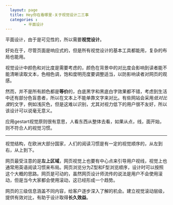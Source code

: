 ```yaml
---
  layout: page
  title: Hey你在看哪里-关于视觉设计二三事
  categories : 
        - 平面设计
---
```


平面设计，由于是可见性的，所以需要**视觉设计**。

好处在于，尽管页面是响应式的，但是所有视觉设计的基本工具都能用，复杂的布局也能用。

视觉设计中颜色和对比度是需要考虑的，颜色在背景中的对比度会影响到读者能不能清晰读取文本，色相色调，饱和度明亮度要调整适当，以防影响读者对网页的观感。

然而，并不是所有颜色都是**等价**的，白底黑字和黑底白字效果都不错，考虑到生活中还有部分色盲患者，所以在文本上不能单靠文字来对比。有些网站会采用*低对比度*的文字，例如浅灰色，但是这难以识别，尤其对视力低下的用户很不友好，所以该设计可以说毫无意义。

应用gestart视觉原则很有意思，人看东西从整体去看，如果从点，线，面开始，则不符合人的视觉习惯。

---

   视觉结构，在欧洲大部分国家，人们的阅读习惯是有一定的视觉顺序的，从左到右，从上到下。
   
   网页最受注意的是**左上区域**，网页视觉上也要有中心点来引导用户视线，视觉上也通常用英语阅读习惯来布局。网页浏览分为Z型和F型浏览顺序，设计时可以按照这个大概的思路。网页是可动的，虽然网页设计师流传的说法是用户不会使用滚动，但是当今大家都会使用滚动，这已经形成一个趋势。
   
   网页的三级信息涵盖不同内容，给客户逐步深入了解的机会。建立视觉滚动层级，提供有效对比，有助于设计取得**长久效益**。